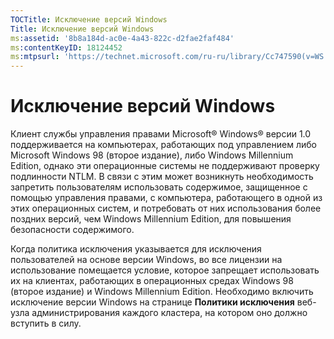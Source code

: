 ```yaml
---
TOCTitle: Исключение версий Windows
Title: Исключение версий Windows
ms:assetid: '8b8a184d-ac0e-4a43-822c-d2fae2faf484'
ms:contentKeyID: 18124452
ms:mtpsurl: 'https://technet.microsoft.com/ru-ru/library/Cc747590(v=WS.10)'
---
```


Исключение версий Windows
=========================

Клиент службы управления правами Microsoft® Windows® версии 1.0 поддерживается на компьютерах, работающих под управлением либо Microsoft Windows 98 (второе издание), либо Windows Millennium Edition, однако эти операционные системы не поддерживают проверку подлинности NTLM. В связи с этим может возникнуть необходимость запретить пользователям использовать содержимое, защищенное с помощью управления правами, с компьютера, работающего в одной из этих операционных систем, и потребовать от них использования более поздних версий, чем Windows Millennium Edition, для повышения безопасности содержимого.

Когда политика исключения указывается для исключения пользователей на основе версии Windows, во все лицензии на использование помещается условие, которое запрещает использовать их на клиентах, работающих в операционных средах Windows 98 (второе издание) и Windows Millennium Edition. Необходимо включить исключение версии Windows на странице **Политики исключения** веб-узла администрирования каждого кластера, на котором оно должно вступить в силу.
